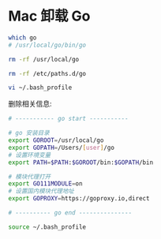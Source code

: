 # Mac 卸载 Go

```bash
which go
# /usr/local/go/bin/go
```

```bash
rm -rf /usr/local/go
```

```bash
rm -rf /etc/paths.d/go
```

```bash
vi ~/.bash_profile
```

删除相关信息:

```bash
# ----------- go start -----------

# go 安装目录
export GOROOT=/usr/local/go
export GOPATH=/Users/[user]/go
# 设置环境变量
export PATH=$PATH:$GOROOT/bin:$GOPATH/bin

# 模块代理打开
export GO111MODULE=on
# 设置国内模块代理地址
export GOPROXY=https://goproxy.io,direct

# ---------- go end ---------------
```

```bash
source ~/.bash_profile
```

